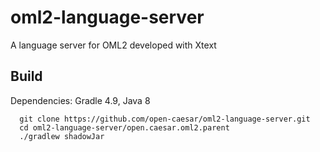 # oml2-language-server
A language server for OML2 developed with Xtext

## Build

Dependencies: Gradle 4.9, Java 8
```
  git clone https://github.com/open-caesar/oml2-language-server.git
  cd oml2-language-server/open.caesar.oml2.parent
  ./gradlew shadowJar
```
